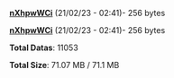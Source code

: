 [**nXhpwWCi**](/data/nXhpwWCi.txt) (21/02/23 - 02:41)- 256 bytes

[**nXhpwWCi**](/data/nXhpwWCi.txt) (21/02/23 - 02:41)- 256 bytes

**Total Datas**: 11053

**Total Size**: 71.07 MB / 71.1 MB